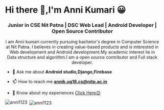 <h1>Hi there 👋,I'm Anni Kumari 😀</h1>

<!--
**Anni1123/Anni1123** is a ✨ _special_ ✨ repository because its `README.md` (this file) appears on your GitHub profile.
-->
<h3 align="center">Junior in CSE Nit Patna | DSC Web Lead | Android Developer | Open Source Contributor</h3>

<!--
- 👨‍💻Visit My Portfolio site [](https://anni1123.github.io/MyPortfolio/)
-->

<p align="center">I am Anni kumari currently pursuing bachelor's degree in Computer Science at Nit Patna. I believes in creating value-based products and is interested in Web development and Android development.My academic interest lie in Data structure and algorithm.I am a open source contributor and Full stack developer.</p>


- 💬 Ask me about **Android studio,Django,Firebase**

- 📫 How to reach me **annik.ug18.cs@nitp.ac.in**

- 📄 Know about my experiences [Click Here😊](https://drive.google.com/file/d/192SjUpRNG6jcMvjJM9dlXdXiRUrDv7go/view)
<!--
- ⚡ Fun fact **I think I am lazy.But Development is something that i really love.**

-->
<p><img align="left" src="https://github-readme-stats.vercel.app/api/top-langs/?username=anni1123&layout=compact&hide=html&theme=radical" alt="anni1123" /></p>

<p>&nbsp;<img align="center" src="https://github-readme-stats.vercel.app/api?username=anni1123&show_icons=true&theme=radical&count_private=true" alt="anni1123" /></p>


